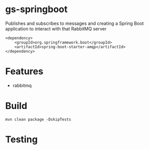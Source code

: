 # gs-springboot

Publishes and subscribes to messages and creating a Spring Boot application to interact with that RabbitMQ server

``` 
<dependency>
    <groupId>org.springframework.boot</groupId>
    <artifactId>spring-boot-starter-amqp</artifactId>
</dependency>
```

# Features
- rabbitmq

# Build
```
mvn clean package -DskipTests
```

# Testing
